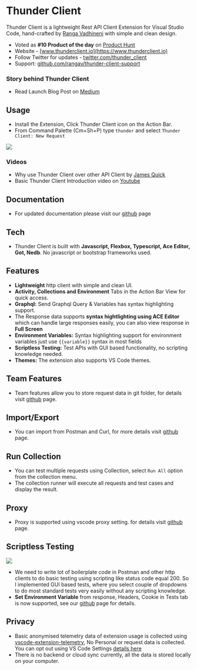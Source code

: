 # Thunder Client

Thunder Client is a lightweight Rest API Client Extension for Visual Studio Code, hand-crafted by [Ranga Vadhineni](https://twitter.com/ranga_vadhineni) with simple and clean design.

- Voted as **#10 Product of the day** on [Product Hunt](https://www.producthunt.com/posts/thunder-client)
- Website - [www.thunderclient.io](https://www.thunderclient.io)
- Follow Twitter for updates - [twitter.com/thunder_client](https://twitter.com/thunder_client)
- Support: [github.com/rangav/thunder-client-support](https://github.com/rangav/thunder-client-support)

### Story behind Thunder Client

- Read Launch Blog Post on [Medium](https://rangav.medium.com/thunder-client-alternative-to-postman-68ee0c9486d6)

## Usage

- Install the Extension, Click Thunder Client icon on the Action Bar.
- From Command Palette (Cm+Sh+P) type `thunder` and select `Thunder Client: New Request`

![](https://github.com/rangav/thunder-client-support/blob/master/images/thunder-client.gif?raw=true)

### Videos

- Why use Thunder Client over other API Client by [James Quick](https://www.youtube.com/watch?v=AbCTlemwZ1k)
- Basic Thunder Client Introduction video on [Youtube](https://www.youtube.com/watch?v=NKZ0ahNbmak)

## Documentation

- For updated documentation please visit our [github](https://github.com/rangav/thunder-client-support) page

## Tech

- Thunder Client is built with **Javascript, Flexbox, Typescript, Ace Editor, Got, Nedb**. No javascript or bootstrap frameworks used.

## Features

- **Lightweight** http client with simple and clean UI.
- **Activity, Collections and Environment** Tabs in the Action Bar View for quick access.
- **Graphql:** Send Graphql Query & Variables has syntax highlighting support.
- The Response data supports **syntax hightlighting using ACE Editor** which can handle large responses easily, you can also view response in **Full Screen**
- **Environment Variables:** Syntax highlighting support for environment variables just use `{{variable}}` syntax in most fields
- **Scriptless Testing:** Test APIs with GUI based functionality, no scripting knowledge needed.
- **Themes:** The extension also supports VS Code themes.

## Team Features

- Team features allow you to store request data in git folder, for details visit [github](https://github.com/rangav/thunder-client-support#team) page.

## Import/Export

- You can import from Postman and Curl, for more details visit [github](https://github.com/rangav/thunder-client-support#import) page.

## Run Collection

- You can test multiple requests using Collection, select `Run All` option from the collection menu.
- The collection runner will execute all requests and test cases and display the result.

## Proxy

- Proxy is supported using vscode proxy setting. for details visit [github](https://github.com/rangav/thunder-client-support#proxy) page.

## Scriptless Testing

![](https://github.com/rangav/thunder-client-support/blob/master/images/thunder-client-tests.png?raw=true)

- We need to write lot of boilerplate code in Postman and other http clients to do basic testing using scripting like status code equal 200. So I implemented GUI based tests, where you select couple of dropdowns to do most standard tests very easily without any scripting knowledge.
- **Set Environment Variable** from response, Headers, Cookie in Tests tab is now supported, see our [github](https://github.com/rangav/thunder-client-support#testing) page for details.

## Privacy

- Basic anonymised telemetry data of extension usage is collected using [vscode-extension-telemetry](https://github.com/Microsoft/vscode-extension-telemetry), No Personal or request data is collected. You can opt out using VS Code Settings [details here](https://code.visualstudio.com/docs/getstarted/telemetry)
- There is no backend or cloud sync currently, all the data is stored locally on your computer.

